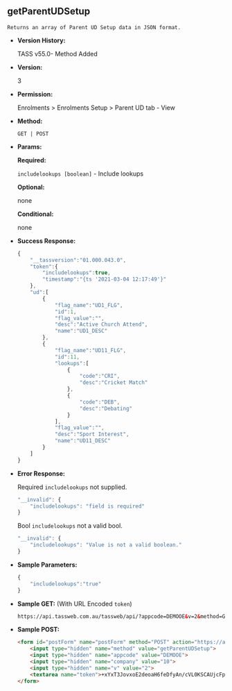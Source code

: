 **getParentUDSetup**
----
	Returns an array of Parent UD Setup data in JSON format.
	
* **Version History:**

	TASS v55.0- Method Added

* **Version:**

	3

* **Permission:**

    Enrolments > Enrolments Setup > Parent UD tab - View

* **Method:**

	`GET | POST`
  
* **Params:**

   **Required:**
 
	`includelookups [boolean]` - Include lookups                    

   **Optional:**

	none

   **Conditional:**

	none

* **Success Response:**

    ```javascript
	{
		"__tassversion":"01.000.043.0",
		"token":{
			"includelookups":true,
			"timestamp":"{ts '2021-03-04 12:17:49'}"
		},
		"ud":[
			{
				"flag_name":"UD1_FLG",
				"id":1,
				"flag_value":"",
				"desc":"Active Church Attend",
				"name":"UD1_DESC"
			},
			{
				"flag_name":"UD11_FLG",
				"id":11,
				"lookups":[
					{
						"code":"CRI",
						"desc":"Cricket Match"
					},
					{
						"code":"DEB",
						"desc":"Debating"
					}
				],
				"flag_value":"",
				"desc":"Sport Interest",
				"name":"UD11_DESC"
			}
		]
	}
    ```
 
* **Error Response:**

    Required `includelookups` not supplied.
	```javascript
	"__invalid": {
		"includelookups": "field is required"
	}
	```
	
	Bool `includelookups` not a valid bool.
	```javascript
	"__invalid": {
		"includelookups": "Value is not a valid boolean."
	}
	```
    
* **Sample Parameters:**

	```javascript
	{
		"includelookups":"true"
	}
	```

* **Sample GET:** (With URL Encoded `token`)

	```HTML
	https://api.tassweb.com.au/tassweb/api/?appcode=DEMOOE&v=2&method=GetParentUDSetup&token=%2BxYxT3JovxoE2deoaH6feDfyAn%2FcVL0KSCAUjcFpnXM%3D&company=10
	```
  
* **Sample POST:**

	```HTML
	<form id="postForm" name="postForm" method="POST" action="https://api.tassweb.com.au/tassweb/api/">
		<input type="hidden" name="method" value="getParentUDSetup">
		<input type="hidden" name="appcode" value="DEMOOE">
		<input type="hidden" name="company" value="10">
		<input type="hidden" name="v" value="2">
		<textarea name="token">+xYxT3JovxoE2deoaH6feDfyAn/cVL0KSCAUjcFpnXM=</textarea>
	</form>
	```
